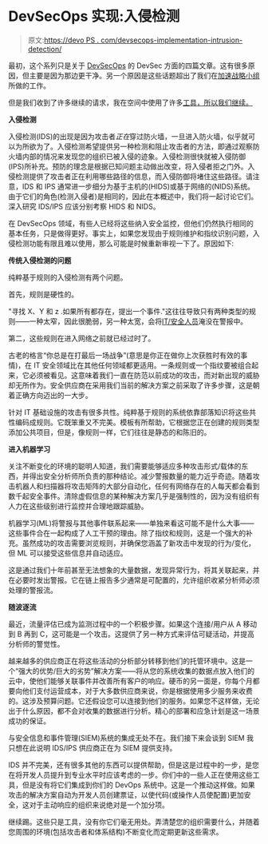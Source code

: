 # DevSecOps 实现:入侵检测

> 原文:[https://devo PS . com/devsecops-implementation-intrusion-detection/](https://devops.com/devsecops-implementation-intrusion-detection/)

最初，这个系列只是关于 [DevSecOps](https://devops.com/?s=DevSecOps) 的 DevSec 方面的四篇文章。这有很多原因，但主要是因为那边更干净。另一个原因是这些话题超出了我们在[加速战略小组](https://accelst.com/)所做的工作。

但是我们收到了许多继续的请求，我在空间中使用了许多[工具，所以我们继续。](https://devops.com/?s=DevSecOps%20tools)

**入侵检测**

入侵检测(IDS)的出现是因为攻击者*正在*穿过防火墙，一旦进入防火墙，似乎就可以为所欲为了。入侵检测希望提供另一种检测和阻止攻击者的方法，即通过观察防火墙内部的情况来发现您的组织已被入侵的迹象。入侵检测很快就被入侵防御(IPS)所补充。预防的理念是根据已知问题主动做出改变，将入侵者拒之门外。入侵检测提供了攻击者正在利用哪些路径的信息，而入侵防御将堵住这些路径。请注意，IDS 和 IPS 通常进一步细分为基于主机的(HIDS)或基于网络的(NIDS)系统。由于它们的角色(检测入侵者)是相同的，因此在本概述中，我们将一起讨论它们。深入研究 IDS/IPS 应该分别考察 HIDS 和 NIDS。

在 DevSecOps 领域，有些人已经将这些纳入安全监控，但他们仍然执行相同的基本任务，只是做得更好。事实上，如果您发现由于规则维护和指纹识别问题，入侵检测功能有限且难以使用，那么可能是时候重新审视一下了。原因如下:

**传统入侵检测的问题**

纯粹基于规则的入侵检测有两个问题。

首先，规则是硬性的。

"寻找 X、Y 和 z .如果所有都存在，提出一个事件."这往往导致只有两种类型的规则——一种太窄，因此很脆弱，另一种太宽，会将[IT/安全人员](https://securityboulevard.com/2020/12/it-security-under-attack-a-typical-day-in-the-life-of-an-it-admin-or-security-analyst/)淹没在警报中。

第二，这些规则在进入网络之前就已经过时了。

古老的格言“你总是在打最后一场战争”(意思是你正在做你上次获胜时有效的事情)，在 IT 安全领域比在其他任何领域都更适用。一条规则或一个指纹要被组合起来，它必须被看见。这意味着我们一直在防范以前成功的攻击，而对新出现的威胁却无所作为。安全供应商在采用我们当前的解决方案之前采取了许多步骤，这是朝着正确方向迈出的一大步。

针对 IT 基础设施的攻击有很多共性。纯粹基于规则的系统依靠部落知识将这些共性编码成规则。它既笨重又不完美。模板有所帮助，它根据您正在创建的规则类型添加公共项目，但是，像规则一样，它们往往是静态的和陈旧的。

**进入机器学习**

关注不断变化的环境的聪明人知道，我们需要能够适应多种攻击形式/载体的东西，并得出安全分析师所负责的那种结论。减少警报数量的能力近乎奇迹。随着攻击机器人和扫描器将攻击矩阵的大部分自动化，任何有网络存在的人每天都会看到数千起安全事件。清除虚假信息的某种解决方案几乎是强制性的，因为没有组织有人力在这些级别进行监控并合理地跟踪威胁。

机器学习(ML)将警报与其他事件联系起来——单独来看这可能不是什么大事——这些事件合在一起构成了人工干预的理由。除了指纹和规则，这是一个强大的补充。虽然成功的攻击需要浏览规则，并确保您涵盖了新攻击中发现的行为/变化，但 ML 可以接受这些信息并自动适应。

这是通过我们十年前甚至无法想象的大量数据，发现异常行为，将其关联起来，并在必要时发出警报。它在链上报告多少通常是可配置的，允许组织收紧分析师必须处理的警报流。

**随波逐流**

最近，流量评估已成为监测过程中的一个积极步骤。如果这个连接/用户从 A 移动到 B 再到 C，这可能是一个攻击。这提供了另一种方式来评估可疑活动，并提高分析师的警觉性。

越来越多的供应商正在将这些活动的分析部分转移到他们的托管环境中。这是一个“强大的优势/巨大的劣势”解决方案——将从您的系统收集的数据点放入他们的云中，使他们能够关联事件并改善所有客户的响应。硬币的另一面是，你每个月都要向他们支付运营成本，对于大多数供应商来说，你是根据使用多少服务来收费的。这涉及预算问题。它还假设您可以连接到他们的服务。如果您不这样做，无论出于什么原因，都不会对收集的数据进行分析。精心的部署和应急计划是这一场景成功的保证。

与安全信息和事件管理(SIEM)系统的集成无处不在。我们接下来会谈到 SIEM 我只想在此说明 IDS/IPS 供应商正在为 SIEM 提供支持。

IDS 并不完美，还有很多其他的东西可以提供帮助，但是这是过程中的一步，是您在将开发人员提升到专业水平时应该考虑的一步。你们中的一些人正在使用这些工具，但是没有将它们集成到你们的 DevOps 系统中。这是一个推动这样做。如果攻击的解决方案自动为开发人员创建票证，以使代码(或操作人员使配置)更加安全，这对于主动响应的组织来说绝对是一个加分项。

继续踢。这些只是工具，没有你它们毫无用处。弄清楚您的组织需要什么，并随着您周围的环境(包括攻击者和体系结构)不断变化而定期更新这些需求。